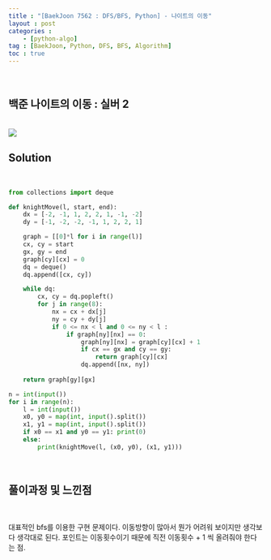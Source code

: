 ```yaml
---
title : "[BaekJoon 7562 : DFS/BFS, Python] - 나이트의 이동"
layout : post
categories : 
    - [python-algo]
tag : [BaekJoon, Python, DFS, BFS, Algorithm]
toc : true
---
```


<br/>

## 백준 나이트의 이동 : 실버 2 

<br/>

<img src="https://user-images.githubusercontent.com/92680829/137721854-3b1a5816-0893-48ff-8d1c-85f57e62f29e.png" />


<br/>

## **Solution**

<br/>

```python
from collections import deque

def knightMove(l, start, end):
    dx = [-2, -1, 1, 2, 2, 1, -1, -2]
    dy = [-1, -2, -2, -1, 1, 2, 2, 1]

    graph = [[0]*l for i in range(l)]
    cx, cy = start
    gx, gy = end
    graph[cy][cx] = 0 
    dq = deque()
    dq.append([cx, cy])

    while dq:
        cx, cy = dq.popleft()
        for j in range(8):    
            nx = cx + dx[j]
            ny = cy + dy[j]
            if 0 <= nx < l and 0 <= ny < l :
                if graph[ny][nx] == 0:  
                    graph[ny][nx] = graph[cy][cx] + 1
                    if cx == gx and cy == gy: 
                        return graph[cy][cx]
                    dq.append([nx, ny])
                      
    return graph[gy][gx]

n = int(input())
for i in range(n):
    l = int(input())
    x0, y0 = map(int, input().split())
    x1, y1 = map(int, input().split())
    if x0 == x1 and y0 == y1: print(0)
    else:
        print(knightMove(l, (x0, y0), (x1, y1)))
```

<br/>

## **풀이과정 및 느낀점**

<br/>

대표적인 bfs를 이용한 구현 문제이다. 이동방향이 많아서 뭔가 어려워 보이지만 생각보다 생각대로 된다. 포인트는 이동횟수이기 때문에 직전 이동횟수 + 1 씩 올려줘야 한다는 점.

